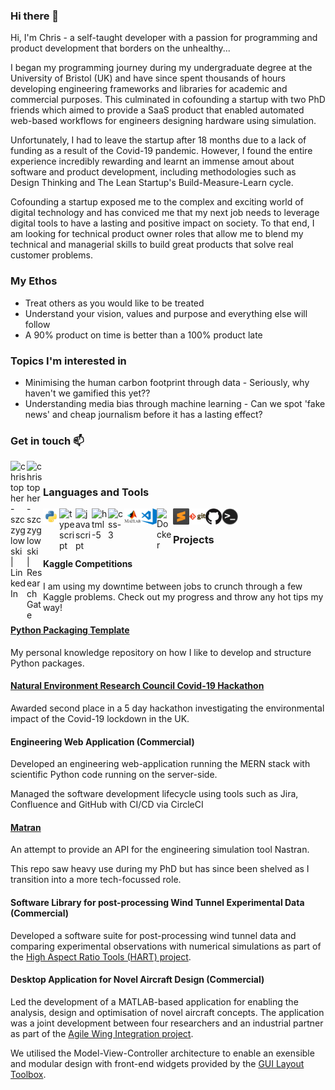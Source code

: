 ### Hi there 👋 
Hi, I'm Chris - a self-taught developer with a passion for programming and product development that borders on the unhealthy...

I began my programming journey during my undergraduate degree at the University of Bristol (UK) and have since spent thousands of hours developing engineering frameworks and libraries for academic and commercial purposes. This culminated in cofounding a startup with two PhD friends which aimed to provide a SaaS product that enabled automated web-based workflows for engineers designing hardware using simulation. 

Unfortunately, I had to leave the startup after 18 months due to a lack of funding as a result of the Covid-19 pandemic. However, I found the entire experience incredibly rewarding and learnt an immense amout about software and product development, including methodologies such as Design Thinking and The Lean Startup's Build-Measure-Learn cycle.

Cofounding a startup exposed me to the complex and exciting world of digital technology and has conviced me that my next job needs to leverage digital tools to have a lasting and positive impact on society. To that end, I am looking for technical product owner roles that allow me to blend my technical and managerial skills to build great products that solve real customer problems.

### My Ethos

* Treat others as you would like to be treated
* Understand your vision, values and purpose and everything else will follow
* A 90% product on time is better than a 100% product late

### Topics I'm interested in

* Minimising the human carbon footprint through data - Seriously, why haven't we gamified this yet??
* Understanding media bias through machine learning - Can we spot 'fake news' and cheap journalism before it has a lasting effect?

### Get in touch 📫

[<img align="left" alt="christopher-szczyglowski | LinkedIn" width="26px" src="https://user-images.githubusercontent.com/38318223/129896248-7e9442c4-5811-41c0-a004-5c5dc8512a50.png"/>][linkedin]
[<img align="left" alt="christopher-szczyglowski | ResearchGate" width="26px" src="https://user-images.githubusercontent.com/38318223/129895964-0a637d6d-08ca-46e3-a3b2-be30a5c498ad.png"/>][researchgate]

<br/>

### Languages and Tools

<img align="left" alt="Python" 
width="26px" src="https://raw.githubusercontent.com/github/explore/80688e429a7d4ef2fca1e82350fe8e3517d3494d/topics/python/python.png" />
<img align="left" alt="typescript" 
width="26px" src="https://user-images.githubusercontent.com/38318223/129893268-d62539c1-5d9b-4017-b3f6-927a5df35d34.png" />
<img align="left" alt="javascript" 
width="26px" src="https://user-images.githubusercontent.com/38318223/129892919-7597296a-e392-4a75-91a3-fc68b1448cae.png" />
<img align="left" alt="html-5" 
width="26px" src="https://user-images.githubusercontent.com/38318223/129892834-8186e58a-96d4-4180-ba36-62cb9a83bd5b.png" />
<img align="left" alt="css-3" 
width="26px" src="https://user-images.githubusercontent.com/38318223/129893179-74cc0fbd-c8f3-4b9a-b14c-b28503c5b2ba.png" />
<img align="left" alt="Matlab" 
width="26px" src="https://raw.githubusercontent.com/github/explore/80688e429a7d4ef2fca1e82350fe8e3517d3494d/topics/matlab/matlab.png" />
<img align="left" alt="Visual Studio Code" 
width="26px" src="https://raw.githubusercontent.com/github/explore/80688e429a7d4ef2fca1e82350fe8e3517d3494d/topics/visual-studio-code/visual-studio-code.png" />
<img align="left" alt="Docker" 
width="26px" src="https://user-images.githubusercontent.com/38318223/129898734-7e3433b6-fdb8-4610-91f7-671f322b81b4.png" />
<img align="left" alt="Sublime Text" 
width="26px" src="https://raw.githubusercontent.com/github/explore/80688e429a7d4ef2fca1e82350fe8e3517d3494d/topics/sublime-text/sublime-text.png" />
<img align="left" alt="Git" 
width="26px" src="https://raw.githubusercontent.com/github/explore/80688e429a7d4ef2fca1e82350fe8e3517d3494d/topics/git/git.png" />
<img align="left" alt="GitHub" 
width="26px" src="https://raw.githubusercontent.com/github/explore/78df643247d429f6cc873026c0622819ad797942/topics/github/github.png" />
<img align="left" alt="Terminal" 
width="26px" src="https://raw.githubusercontent.com/github/explore/80688e429a7d4ef2fca1e82350fe8e3517d3494d/topics/terminal/terminal.png" />

<br/>

### Projects

#### Kaggle Competitions
I am using my downtime between jobs to crunch through a few Kaggle problems. Check out my progress and throw any hot tips my way!

#### [Python Packaging Template](https://github.com/ChristopherSzczyglowski/python_package_template)
My personal knowledge repository on how I like to develop and structure Python packages. 

#### [Natural Environment Research Council Covid-19 Hackathon](https://github.com/BristolFluFighters/BristolFluFighters_NERCHackathonTwo_Recovery#covid_hackathon_2)
Awarded second place in a 5 day hackathon investigating the environmental impact of the Covid-19 lockdown in the UK. 

#### Engineering Web Application (Commercial)
Developed an engineering web-application running the MERN stack with scientific Python code running on the server-side. 

Managed the software development lifecycle using tools such as Jira, Confluence and GitHub with CI/CD via CircleCI

#### [Matran](https://github.com/ChristopherSzczyglowski/Matran) 
An attempt to provide an API for the engineering simulation tool Nastran. 

This repo saw heavy use during my PhD but has since been shelved as I transition into a more tech-focussed role.

#### Software Library for post-processing Wind Tunnel Experimental Data (Commercial)
Developed a software suite for post-processing wind tunnel data and comparing experimental observations with numerical simulations as part of the [High Aspect Ratio Tools (HART) project](https://gtr.ukri.org/projects?ref=113223).

#### Desktop Application for Novel Aircraft Design (Commercial)
Led the development of a MATLAB-based application for enabling the analysis, design and optimisation of novel aircraft concepts. The application was a joint development between four researchers and an industrial partner as part of the [Agile Wing Integration project](https://gtr.ukri.org/projects?ref=113041). 

We utilised the Model-View-Controller architecture to enable an exensible and modular design with front-end widgets provided by the [GUI Layout Toolbox](https://uk.mathworks.com/matlabcentral/fileexchange/47982-gui-layout-toolbox).

[researchgate]: https://www.researchgate.net/profile/Christopher-Szczyglowski
[linkedin]: https://www.linkedin.com/in/christopher-szczyglowski/
